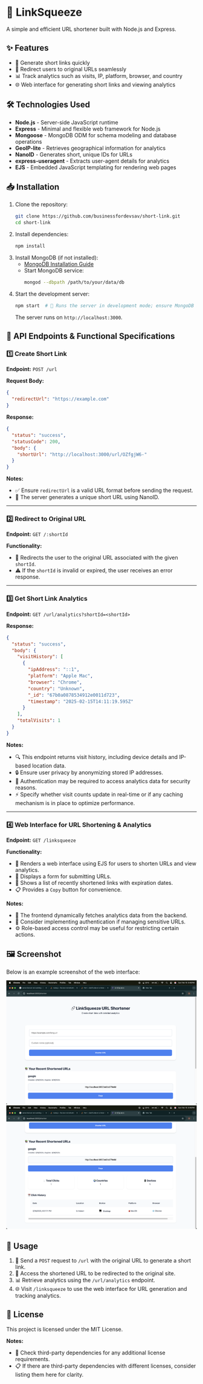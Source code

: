 # 🚀 LinkSqueeze

A simple and efficient URL shortener built with Node.js and Express.

## ✨ Features

- 🔗 Generate short links quickly
- 🚀 Redirect users to original URLs seamlessly
- 📊 Track analytics such as visits, IP, platform, browser, and country
- 🌐 Web interface for generating short links and viewing analytics

## 🛠 Technologies Used

- **Node.js** - Server-side JavaScript runtime
- **Express** - Minimal and flexible web framework for Node.js
- **Mongoose** - MongoDB ODM for schema modeling and database operations
- **GeoIP-lite** - Retrieves geographical information for analytics
- **NanoID** - Generates short, unique IDs for URLs
- **express-useragent** - Extracts user-agent details for analytics
- **EJS** - Embedded JavaScript templating for rendering web pages

## 📥 Installation

1. Clone the repository:
   ```sh
   git clone https://github.com/businessfordevsav/short-link.git
   cd short-link
   ```
2. Install dependencies:
   ```sh
   npm install
   ```
3. Install MongoDB (if not installed):
   - [MongoDB Installation Guide](https://www.mongodb.com/docs/manual/installation/)
   - Start MongoDB service:
     ```sh
     mongod --dbpath /path/to/your/data/db
     ```
4. Start the development server:
   ```sh
   npm start  # 🚀 Runs the server in development mode; ensure MongoDB is running.
   ```
   The server runs on `http://localhost:3000`.

## 🔗 API Endpoints & Functional Specifications

### 1️⃣ Create Short Link

**Endpoint:** `POST /url`

**Request Body:**

```json
{
  "redirectUrl": "https://example.com"
}
```

**Response:**

```json
{
  "status": "success",
  "statusCode": 200,
  "body": {
    "shortUrl": "http://localhost:3000/url/OZfgjW6-"
  }
}
```

**Notes:**

- ✅ Ensure `redirectUrl` is a valid URL format before sending the request.
- 🔑 The server generates a unique short URL using NanoID.

---

### 2️⃣ Redirect to Original URL

**Endpoint:** `GET /:shortId`

**Functionality:**

- 🔀 Redirects the user to the original URL associated with the given `shortId`.
- ⚠️ If the `shortId` is invalid or expired, the user receives an error response.

---

### 3️⃣ Get Short Link Analytics

**Endpoint:** `GET /url/analytics?shortId=<shortId>`

**Response:**

```json
{
  "status": "success",
  "body": {
    "visitHistory": [
      {
        "ipAddress": "::1",
        "platform": "Apple Mac",
        "browser": "Chrome",
        "country": "Unknown",
        "_id": "67b0a0878534912e0011d723",
        "timestamp": "2025-02-15T14:11:19.595Z"
      }
    ],
    "totalVisits": 1
  }
}
```

**Notes:**

- 🔍 This endpoint returns visit history, including device details and IP-based location data.
- 🔒 Ensure user privacy by anonymizing stored IP addresses.
- 🔑 Authentication may be required to access analytics data for security reasons.
- ⚡ Specify whether visit counts update in real-time or if any caching mechanism is in place to optimize performance.

---

### 4️⃣ Web Interface for URL Shortening & Analytics

**Endpoint:** `GET /linksqueeze`

**Functionality:**

- 🎨 Renders a web interface using EJS for users to shorten URLs and view analytics.
- 📝 Displays a form for submitting URLs.
- 📌 Shows a list of recently shortened links with expiration dates.
- 📋 Provides a `Copy` button for convenience.

**Notes:**

- 🔄 The frontend dynamically fetches analytics data from the backend.
- 🔐 Consider implementing authentication if managing sensitive URLs.
- ⚙️ Role-based access control may be useful for restricting certain actions.

## 🖼 Screenshot

Below is an example screenshot of the web interface:

![Web Interface 1](/resource//screenshot-web-page-1.png)
![Web Interface 2](/resource//screenshot-web-page-2.png)

## 📌 Usage

1. 🔗 Send a `POST` request to `/url` with the original URL to generate a short link.
2. 🔀 Access the shortened URL to be redirected to the original site.
3. 📊 Retrieve analytics using the `/url/analytics` endpoint.
4. 🌐 Visit `/linksqueeze` to use the web interface for URL generation and tracking analytics.

## 📜 License

This project is licensed under the MIT License.

**Notes:**

- 📌 Check third-party dependencies for any additional license requirements.
- 📋 If there are third-party dependencies with different licenses, consider listing them here for clarity.
